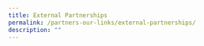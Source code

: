 ```yaml
---
title: External Partnerships
permalink: /partners-our-links/external-partnerships/
description: ""
---
```

